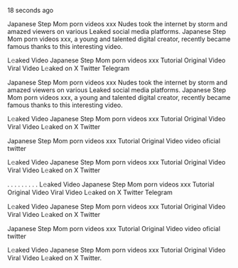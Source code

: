18 seconds ago

Japanese Step Mom porn videos xxx Nudes took the internet by storm and amazed viewers on various Leaked social media platforms. Japanese Step Mom porn videos xxx, a young and talented digital creator, recently became famous thanks to this interesting video.

L𝚎aked Video Japanese Step Mom porn videos xxx Tutorial Original Video Viral Video L𝚎aked on X Twitter Telegram

Japanese Step Mom porn videos xxx Nudes took the internet by storm and amazed viewers on various Leaked social media platforms. Japanese Step Mom porn videos xxx, a young and talented digital creator, recently became famous thanks to this interesting video.

L𝚎aked Video Japanese Step Mom porn videos xxx Tutorial Original Video Viral Video L𝚎aked on X Twitter

Japanese Step Mom porn videos xxx Tutorial Original Video video oficial twitter

L𝚎aked Video Japanese Step Mom porn videos xxx Tutorial Original Video Viral Video L𝚎aked on X Twitter

. . . . . . . . . L𝚎aked Video Japanese Step Mom porn videos xxx Tutorial Original Video Viral Video L𝚎aked on X Twitter Telegram

L𝚎aked Video Japanese Step Mom porn videos xxx Tutorial Original Video Viral Video L𝚎aked on X Twitter

Japanese Step Mom porn videos xxx Tutorial Original Video video oficial twitter

L𝚎aked Video Japanese Step Mom porn videos xxx Tutorial Original Video Viral Video L𝚎aked on X Twitter.
